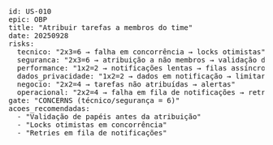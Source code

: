 <pre>
id: US-010
epic: OBP
title: "Atribuir tarefas a membros do time"
date: 20250928
risks:
  tecnico: "2x3=6 → falha em concorrência → locks otimistas"
  seguranca: "2x3=6 → atribuição a não membros → validação de papéis"
  performance: "1x2=2 → notificações lentas → filas assíncronas"
  dados_privacidade: "1x2=2 → dados em notificação → limitar payload"
  negocio: "2x2=4 → tarefas não atribuídas → alertas"
  operacional: "2x2=4 → falha em fila de notificações → retries"
gate: "CONCERNS (técnico/segurança = 6)"
acoes_recomendadas:
  - "Validação de papéis antes da atribuição"
  - "Locks otimistas em concorrência"
  - "Retries em fila de notificações"
</pre>
